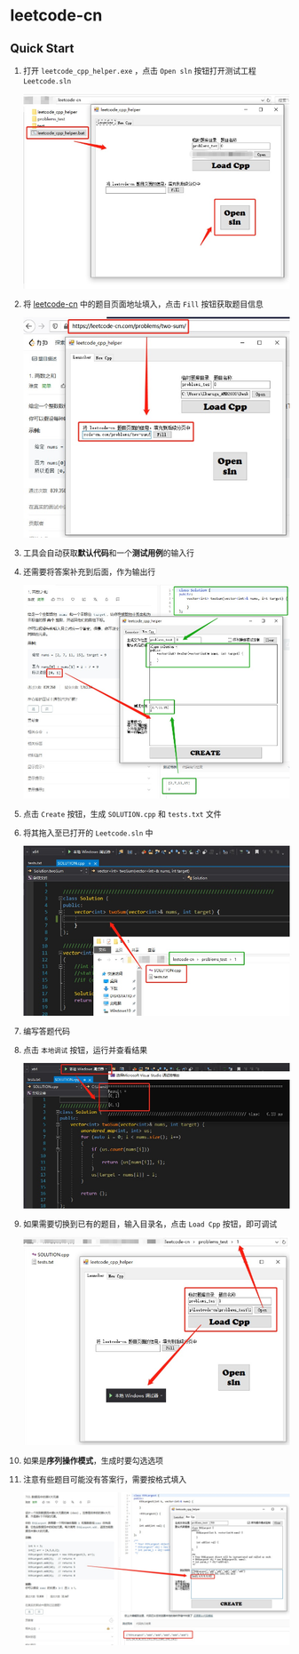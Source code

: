 # leetcode-cn

## Quick Start

1. 打开 `leetcode_cpp_helper.exe` ，点击 `Open sln` 按钮打开测试工程 `Leetcode.sln`

   ![1](./1.jpg)

2. 将 [leetcode-cn](https://leetcode-cn.com/) 中的题目页面地址填入，点击 `Fill` 按钮获取题目信息

   ![2](./2.jpg)

3. 工具会自动获取**默认代码**和一个**测试用例**的输入行

4. 还需要将答案补充到后面，作为输出行

   ![3](./3.jpg)

5. 点击 `Create` 按钮，生成 `SOLUTION.cpp` 和 `tests.txt` 文件

6. 将其拖入至已打开的 `Leetcode.sln` 中

   ![4](./4.jpg)

7. 编写答题代码

8. 点击 `本地调试` 按钮，运行并查看结果

   ![5](./5.jpg)

9. 如果需要切换到已有的题目，输入目录名，点击 `Load Cpp` 按钮，即可调试

      ![6](./6.jpg)


10. 如果是**序列操作模式**，生成时要勾选选项

11. 注意有些题目可能没有答案行，需要按格式填入

    ![7](./7.jpg)



